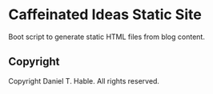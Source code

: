 # Caffeinated Ideas Static Site

Boot script to generate static HTML files from blog content.

## Copyright

Copyright Daniel T. Hable. All rights reserved.